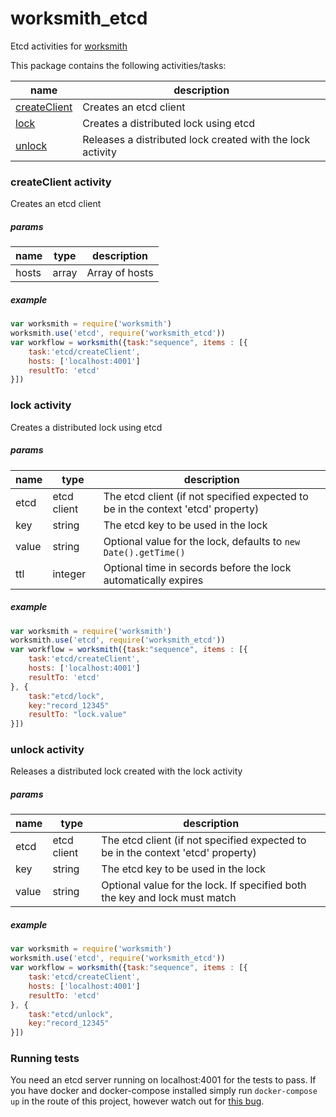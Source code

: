 # worksmith_etcd

Etcd activities for [worksmith](http://npmjs.com/package/worksmith)

This package contains the following activities/tasks:

name | description
--- | ---
[createClient](#createClient-activity) | Creates an etcd client
[lock](#lock-activity) | Creates a distributed lock using etcd
[unlock](#unlock-activity) | Releases a distributed lock created with the lock activity

### createClient activity
Creates an etcd client
##### params
name | type | description
--- | --- | ---
hosts | array | Array of hosts

##### example

```javascript
var worksmith = require('worksmith')
worksmith.use('etcd', require('worksmith_etcd'))
var workflow = worksmith({task:"sequence", items : [{
    task:'etcd/createClient',
    hosts: ['localhost:4001']
    resultTo: 'etcd'
}])
```

### lock activity
Creates a distributed lock using etcd
##### params
name | type | description
--- | --- | ---
etcd | etcd client | The etcd client (if not specified expected to be in the context 'etcd' property)
key | string | The etcd key to be used in the lock
value | string | Optional value for the lock, defaults to ```new Date().getTime()```
ttl | integer | Optional time in secords before the lock automatically expires

##### example

```javascript
var worksmith = require('worksmith')
worksmith.use('etcd', require('worksmith_etcd'))
var workflow = worksmith({task:"sequence", items : [{
    task:'etcd/createClient',
    hosts: ['localhost:4001']
    resultTo: 'etcd'
}, {
    task:"etcd/lock",
    key:"record_12345"
    resultTo: "lock.value"
}])
```

### unlock activity
Releases a distributed lock created with the lock activity

##### params
name | type | description
--- | --- | ---
etcd | etcd client | The etcd client (if not specified expected to be in the context 'etcd' property)
key | string | The etcd key to be used in the lock
value | string | Optional value for the lock. If specified both the key and lock must match

##### example

```javascript
var worksmith = require('worksmith')
worksmith.use('etcd', require('worksmith_etcd'))
var workflow = worksmith({task:"sequence", items : [{
    task:'etcd/createClient',
    hosts: ['localhost:4001']
    resultTo: 'etcd'
}, {
    task:"etcd/unlock",
    key:"record_12345"
}])
```

### Running tests
You need an etcd server running on localhost:4001 for the tests to pass. If you have docker and docker-compose installed simply run ```docker-compose up``` in the route of this project, however watch out for [this bug](https://github.com/docker/compose/issues/919).

